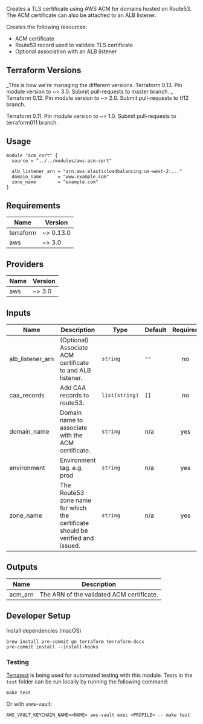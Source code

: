 Creates a TLS certificate using AWS ACM for domains hosted on Route53.
The ACM certificate can also be attached to an ALB listener.

Creates the following resources:

- ACM certificate
- Route53 record used to validate TLS certificate
- Optional association with an ALB listener

## Terraform Versions

_This is how we're managing the different versions.
Terraform 0.13. Pin module version to ~> 3.0. Submit pull-requests to master branch.
_
Terraform 0.12. Pin module version to ~> 2.0. Submit pull-requests to tf12 branch.

Terraform 0.11. Pin module version to ~> 1.0. Submit pull-requests to terraform011 branch.

## Usage

```hcl
module "acm_cert" {
  source = "../../modules/aws-acm-cert"

  alb_listener_arn = "arn:aws:elasticloadbalancing:us-west-2:..."
  domain_name      = "www.example.com"
  zone_name        = "example.com"
}
```

<!-- BEGINNING OF PRE-COMMIT-TERRAFORM DOCS HOOK -->

## Requirements

| Name      | Version   |
| --------- | --------- |
| terraform | ~> 0.13.0 |
| aws       | ~> 3.0    |

## Providers

| Name | Version |
| ---- | ------- |
| aws  | ~> 3.0  |

## Inputs

| Name             | Description                                                                    | Type           | Default | Required |
| ---------------- | ------------------------------------------------------------------------------ | -------------- | ------- | :------: |
| alb_listener_arn | (Optional) Associate ACM certificate to and ALB listener.                      | `string`       | `""`    |    no    |
| caa_records      | Add CAA records to route53.                                                    | `list(string)` | `[]`    |    no    |
| domain_name      | Domain name to associate with the ACM certificate.                             | `string`       | n/a     |   yes    |
| environment      | Environment tag. e.g. prod                                                     | `string`       | n/a     |   yes    |
| zone_name        | The Route53 zone name for which the certificate should be verified and issued. | `string`       | n/a     |   yes    |

## Outputs

| Name    | Description                               |
| ------- | ----------------------------------------- |
| acm_arn | The ARN of the validated ACM certificate. |

<!-- END OF PRE-COMMIT-TERRAFORM DOCS HOOK -->

## Developer Setup

Install dependencies (macOS)

```shell
brew install pre-commit go terraform terraform-docs
pre-commit install --install-hooks
```

### Testing

[Terratest](https://github.com/gruntwork-io/terratest) is being used for
automated testing with this module. Tests in the `test` folder can be run
locally by running the following command:

```shell
make test
```

Or with aws-vault:

```shell
AWS_VAULT_KEYCHAIN_NAME=<NAME> aws-vault exec <PROFILE> -- make test
```
